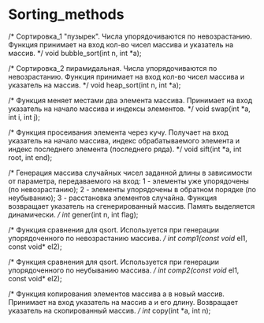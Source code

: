 # Sorting_methods

/* Сортировка_1 "пузырек".
   Числа упорядочиваются по невозрастанию.
   Функция принимает на вход кол-во чисел массива и указатель на массив. */
void bubble_sort(int n, int *a);


/* Сортировка_2 пирамидальная.
   Числа упорядочиваются по невозрастанию.
   Функция принимает на вход кол-во чисел массива и указатель на массив. */
void heap_sort(int n, int *a);


/* Функция меняет местами два элемента массива.
   Принимает на вход указатель на начало массива и индексы элементов. */
void swap(int *a, int i, int j);


/* Функция просеивания элемента через кучу.
   Получает на вход указатель на начало массива, индекс обрабатываемого
   элемента и индекс последнего элемента (последнего ряда). */
void sift(int *a, int root, int end);


/* Генерация массива случайных чисел заданной длины в зависимости от
   параметра, передаваемого на вход:
   1 - элементы уже упорядочены (по невозрастанию);
   2 - элементы упорядочены в обратном порядке (по неубыванию);
   3 - расстановка элементов случайна.
   Функция возвращает указатель на сгенерированный массив. Память
   выделяется динамически. */
int* gener(int n, int flag);


/* Функция сравнения для qsort. Используется при генерации
   упорядоченного по невозрастанию массива. */
int comp1(const void* el1, const void* el2);


/* Функция сравнения для qsort. Используется при генерации
   упорядоченного по неубыванию массива. */
int comp2(const void* el1, const void* el2);


/* Функция копирования элементов массива a в новый массив.
   Принимает на вход указатель на массив a и его длину.
   Возвращает указатель на скопированный массив. */
int* copy(int *a, int n);
